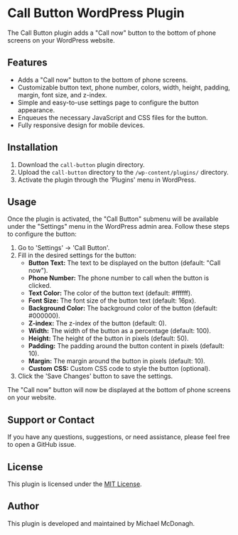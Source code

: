 # Call Button WordPress Plugin

The Call Button plugin adds a "Call now" button to the bottom of phone screens on your WordPress website.

## Features

- Adds a "Call now" button to the bottom of phone screens.
- Customizable button text, phone number, colors, width, height, padding, margin, font size, and z-index.
- Simple and easy-to-use settings page to configure the button appearance.
- Enqueues the necessary JavaScript and CSS files for the button.
- Fully responsive design for mobile devices.

## Installation

1. Download the `call-button` plugin directory.
2. Upload the `call-button` directory to the `/wp-content/plugins/` directory.
3. Activate the plugin through the 'Plugins' menu in WordPress.

## Usage

Once the plugin is activated, the "Call Button" submenu will be available under the "Settings" menu in the WordPress admin area. Follow these steps to configure the button:

1. Go to 'Settings' -> 'Call Button'.
2. Fill in the desired settings for the button:
   - **Button Text:** The text to be displayed on the button (default: "Call now").
   - **Phone Number:** The phone number to call when the button is clicked.
   - **Text Color:** The color of the button text (default: #ffffff).
   - **Font Size:** The font size of the button text (default: 16px).
   - **Background Color:** The background color of the button (default: #000000).
   - **Z-index:** The z-index of the button (default: 0).
   - **Width:** The width of the button as a percentage (default: 100).
   - **Height:** The height of the button in pixels (default: 50).
   - **Padding:** The padding around the button content in pixels (default: 10).
   - **Margin:** The margin around the button in pixels (default: 10).
   - **Custom CSS:** Custom CSS code to style the button (optional).
3. Click the 'Save Changes' button to save the settings.

The "Call now" button will now be displayed at the bottom of phone screens on your website.

## Support or Contact

If you have any questions, suggestions, or need assistance, please feel free to open a GitHub issue.

## License

This plugin is licensed under the [MIT License](LICENSE).

## Author

This plugin is developed and maintained by Michael McDonagh.
